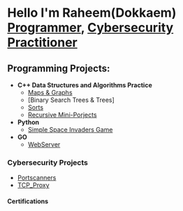 <h1>Hello I'm Raheem(Dokkaem) <br/><a href="https://github.com/Dokkaem/">Programmer</a>, <a href ="https://www.linkedin.com/in/raheem-moore-063a42172/">Cybersecurity Practitioner</a></h1>

<h2> Programming Projects:</h2>

- <b> C++ Data Structures and Algorithms Practice </b>
  - [Maps & Graphs](https://github.com/Dokkaem/CityTimes)
  - [Binary Search Trees & Trees]
  - [Sorts](https://github.com/Dokkaem/Class-Sorting)
  - [Recursive Mini-Porjects](https://github.com/Dokkaem/Recursion)
- <b> Python </b>
  - [Simple Space Invaders Game](https://github.com/Dokkaem/Python)
- <b>GO</b>
  - [WebServer](https://github.com/Dokkaem/GoLang/tree/main/webserver)

 <h3> Cybersecurity Projects </h3>
 
  - [Portscanners](https://github.com/Dokkaem/GoLang/tree/main/Portscanners)
  - [TCP_Proxy](https://github.com/Dokkaem/GoLang/tree/main/TCP_Proxy)
 
 <h4> Certifications </h4>



